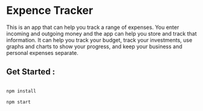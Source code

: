 # Expence Tracker

This is an app that can help you track a range of expenses. You enter incoming and outgoing money and the app can help you store and track that information. It can help you track your budget, track your investments, use graphs and charts to show your progress, and keep your business and personal expenses separate.


## Get Started :

```javascript

npm install

npm start

```
